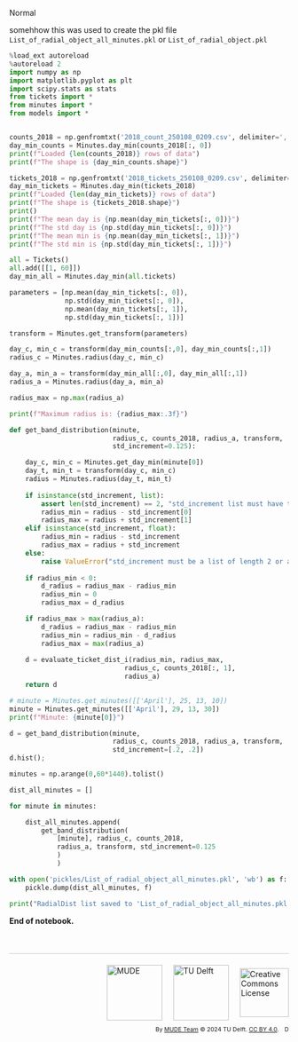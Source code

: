 <userStyle>Normal</userStyle>

somehhow this was used to create the pkl file `List_of_radial_object_all_minutes.pkl` or `List_of_radial_object.pkl`

```python
%load_ext autoreload
%autoreload 2
import numpy as np
import matplotlib.pyplot as plt
import scipy.stats as stats
from tickets import *
from minutes import *
from models import *
```

```python

```

```python
counts_2018 = np.genfromtxt('2018_count_250108_0209.csv', delimiter=',', skip_header=1)
day_min_counts = Minutes.day_min(counts_2018[:, 0])
print(f"Loaded {len(counts_2018)} rows of data")
print(f"The shape is {day_min_counts.shape}")

tickets_2018 = np.genfromtxt('2018_tickets_250108_0209.csv', delimiter=',', skip_header=1)
day_min_tickets = Minutes.day_min(tickets_2018)
print(f"Loaded {len(day_min_tickets)} rows of data")
print(f"The shape is {tickets_2018.shape}")
print()
print(f"The mean day is {np.mean(day_min_tickets[:, 0])}")
print(f"The std day is {np.std(day_min_tickets[:, 0])}")
print(f"The mean min is {np.mean(day_min_tickets[:, 1])}")
print(f"The std min is {np.std(day_min_tickets[:, 1])}")
```

```python
all = Tickets()
all.add([[1, 60]])
day_min_all = Minutes.day_min(all.tickets)

parameters = [np.mean(day_min_tickets[:, 0]),
              np.std(day_min_tickets[:, 0]),
              np.mean(day_min_tickets[:, 1]),
              np.std(day_min_tickets[:, 1])]

transform = Minutes.get_transform(parameters)

day_c, min_c = transform(day_min_counts[:,0], day_min_counts[:,1])
radius_c = Minutes.radius(day_c, min_c)

day_a, min_a = transform(day_min_all[:,0], day_min_all[:,1])
radius_a = Minutes.radius(day_a, min_a)

radius_max = np.max(radius_a)

print(f"Maximum radius is: {radius_max:.3f}")
```

```python
def get_band_distribution(minute,
                          radius_c, counts_2018, radius_a, transform,
                          std_increment=0.125):

    day_c, min_c = Minutes.get_day_min(minute[0])
    day_t, min_t = transform(day_c, min_c)
    radius = Minutes.radius(day_t, min_t)
    
    if isinstance(std_increment, list):
        assert len(std_increment) == 2, "std_increment list must have two values"
        radius_min = radius - std_increment[0]
        radius_max = radius + std_increment[1]
    elif isinstance(std_increment, float):
        radius_min = radius - std_increment
        radius_max = radius + std_increment
    else:
        raise ValueError("std_increment must be a list of length 2 or a float")
    
    if radius_min < 0:
        d_radius = radius_max - radius_min
        radius_min = 0
        radius_max = d_radius

    if radius_max > max(radius_a):
        d_radius = radius_max - radius_min
        radius_min = radius_min - d_radius
        radius_max = max(radius_a)
        
    d = evaluate_ticket_dist_i(radius_min, radius_max,
                             radius_c, counts_2018[:, 1],
                             radius_a)
    return d
```

```python
# minute = Minutes.get_minutes([['April'], 25, 13, 10])
minute = Minutes.get_minutes([['April'], 29, 13, 30])
print(f"Minute: {minute[0]}")

d = get_band_distribution(minute,
                          radius_c, counts_2018, radius_a, transform,
                          std_increment=[.2, .2])
d.hist();
```

```python
minutes = np.arange(0,60*1440).tolist()

dist_all_minutes = []

for minute in minutes:

    dist_all_minutes.append(
        get_band_distribution(
            [minute], radius_c, counts_2018,
            radius_a, transform, std_increment=0.125
            )
            )

```

```python
with open('pickles/List_of_radial_object_all_minutes.pkl', 'wb') as f:
    pickle.dump(dist_all_minutes, f)

print("RadialDist list saved to 'List_of_radial_object_all_minutes.pkl'")
```

<!-- #region -->
**End of notebook.**

<div style="margin-top: 50px; padding-top: 20px; border-top: 1px solid #ccc;">
  <div style="display: flex; justify-content: flex-end; gap: 20px; align-items: center;">
    <a rel="MUDE" href="http://mude.citg.tudelft.nl/">
      <img alt="MUDE" style="width:100px; height:auto;" src="https://gitlab.tudelft.nl/mude/public/-/raw/main/mude-logo/MUDE_Logo-small.png" />
    </a>
    <a rel="TU Delft" href="https://www.tudelft.nl/en/ceg">
      <img alt="TU Delft" style="width:100px; height:auto;" src="https://gitlab.tudelft.nl/mude/public/-/raw/main/tu-logo/TU_P1_full-color.png" />
    </a>
    <a rel="license" href="http://creativecommons.org/licenses/by/4.0/">
      <img alt="Creative Commons License" style="width:88px; height:auto;" src="https://i.creativecommons.org/l/by/4.0/88x31.png" />
    </a>
  </div>
  <div style="font-size: 75%; margin-top: 10px; text-align: right;">
    By <a rel="MUDE" href="http://mude.citg.tudelft.nl/">MUDE Team</a>
    &copy; 2024 TU Delft. 
    <a rel="license" href="http://creativecommons.org/licenses/by/4.0/">CC BY 4.0</a>.
    <a rel="Zenodo DOI" href="https://doi.org/10.5281/zenodo.16782515"><img style="width:auto; height:15; vertical-align:middle" src="https://zenodo.org/badge/DOI/10.5281/zenodo.16782515.svg" alt="DOI https://doi.org/10.5281/zenodo.16782515"></a>
  </div>
</div>


<!--tested with WS_2_8_solution.ipynb-->
<!-- #endregion -->
